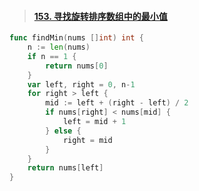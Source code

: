 > #### [153. 寻找旋转排序数组中的最小值](https://leetcode-cn.com/problems/find-minimum-in-rotated-sorted-array/)

```go
func findMin(nums []int) int {
	n := len(nums)
	if n == 1 {
		return nums[0]
	}
	var left, right = 0, n-1
	for right > left {
		mid := left + (right - left) / 2
		if nums[right] < nums[mid] {
			left = mid + 1
		} else {
			right = mid
		}
	}
	return nums[left]
}	
```

